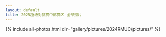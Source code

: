 ```yaml
---
layout: default
title: 2025超级对抗赛中部赛区-全部照片
---
```


{% include all-photos.html dir="gallery/pictures/2024RMUC/pictures/" %}
